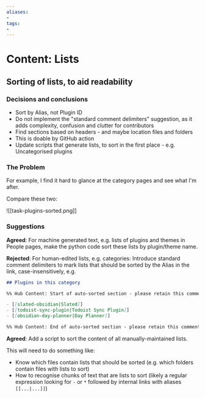 ```yaml
---
aliases:
- 
tags:
- 
---
```


# Content: Lists

## Sorting of lists, to aid readability

### Decisions and conclusions

- Sort by Alias, not Plugin ID
- Do not implement the "standard comment delimiters" suggestion, as it adds complexity, confusion and clutter for contributors
- Find sections based on headers - and maybe location files and folders
- This is doable by GitHub action
- Update scripts that generate lists, to sort in the first place - e.g. Uncategorised plugins

### The Problem

For example, I find it hard to glance at the category pages and see what I'm after.

Compare these two:

![[task-plugins-sorted.png]]

### Suggestions

**Agreed**: For machine generated text, e.g. lists of plugins and themes in People pages, make the python code sort these lists by plugin/theme name.

**Rejected**: For human-edited lists, e.g. categories: Introduce standard comment delimiters to mark lists that should be sorted by the Alias in the link, case-insensitively, e.g. 

```markdown
## Plugins in this category

%% Hub Content: Start of auto-sorted section - please retain this comment  %%

- [[slated-obsidian|Slated]]
- [[todoist-sync-plugin|Todoist Sync Plugin]]
- [[obsidian-day-planner|Day Planner]]

%% Hub Content: End of auto-sorted section - please retain this comment  %%
```

**Agreed**: Add a script to sort the content of all manually-maintained lists.

This will need to do something like:

- Know which files contain lists that should be sorted (e.g. which folders contain files with lists to sort)
- How to recognise chunks of text that are lists to sort (likely a regular expression looking for `-` or `*` followed by internal links with aliases `[[...|...]]`)

